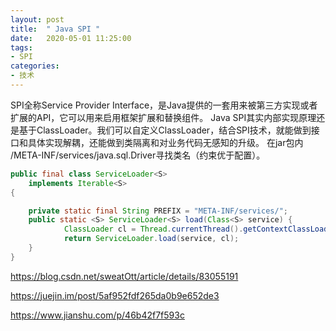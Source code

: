 ```yaml
---
layout: post
title:  " Java SPI "
date:   2020-05-01 11:25:00
tags:
- SPI
categories:
- 技术
---
```

SPI全称Service Provider Interface，是Java提供的一套用来被第三方实现或者扩展的API，它可以用来启用框架扩展和替换组件。
Java SPI其实内部实现原理还是基于ClassLoader。我们可以自定义ClassLoader，结合SPI技术，就能做到接口和具体实现解耦，还能做到类隔离和对业务代码无感知的升级。
在jar包内 /META-INF/services/java.sql.Driver寻找类名（约束优于配置）。
```java
public final class ServiceLoader<S>
    implements Iterable<S>
{

    private static final String PREFIX = "META-INF/services/";
    public static <S> ServiceLoader<S> load(Class<S> service) {
            ClassLoader cl = Thread.currentThread().getContextClassLoader();
            return ServiceLoader.load(service, cl);
    }
}
```

<https://blog.csdn.net/sweatOtt/article/details/83055191>

<https://juejin.im/post/5af952fdf265da0b9e652de3>

<https://www.jianshu.com/p/46b42f7f593c>
